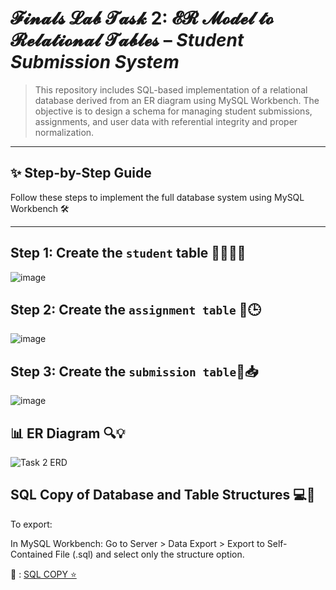 # **𝓕𝓲𝓷𝓪𝓵𝓼 𝓛𝓪𝓫 𝓣𝓪𝓼𝓴 2: 𝓔𝓡 𝓜𝓸𝓭𝓮𝓵 𝓽𝓸 𝓡𝓮𝓵𝓪𝓽𝓲𝓸𝓷𝓪𝓵 𝓣𝓪𝓫𝓵𝓮𝓼** – *Student Submission System*

> This repository includes SQL-based implementation of a relational database derived from an ER diagram using MySQL Workbench. The objective is to design a schema for managing student submissions, assignments, and user data with referential integrity and proper normalization.

---

## ✨ Step-by-Step Guide
Follow these steps to implement the full database system using MySQL Workbench 🛠️

---

## Step 1: Create the `student` table 👩‍🎓👨‍🎓
![image](https://github.com/user-attachments/assets/5e42c6f8-1dfe-4206-a1b8-232aed5ca163)

## Step 2: Create the `assignment table` 📘🕒
![image](https://github.com/user-attachments/assets/8394601c-3ee6-404e-a201-3f267ce2edeb)

## Step 3: Create the `submission table`📝📥
![image](https://github.com/user-attachments/assets/6de5b63b-1e10-457d-b6d4-b70aaf808e10)

## 📊 ER Diagram 🔍💡
![Task 2 ERD](https://github.com/user-attachments/assets/bfd1b3f6-2917-4403-879b-fcd77decce53)

## SQL Copy of Database and Table Structures 💻📃


To export:

In MySQL Workbench:
Go to Server > Data Export > Export to Self-Contained File (.sql) and select only the structure option.

📂 : [SQL COPY ⭐ ](https://github.com/aening/EDM-PROJECTS-Kate/blob/main/Finals%20Lab%20Task%202/finals.mwb) 





